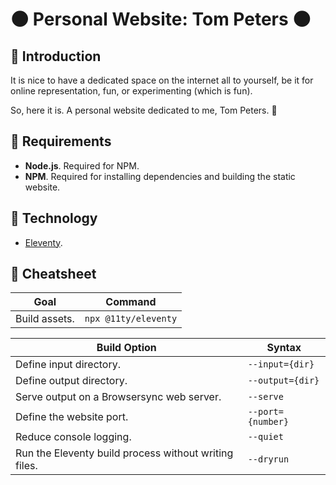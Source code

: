 # 🌑 Personal Website: Tom Peters 🌑

## 🌟 Introduction
It is nice to have a dedicated space on the internet all to yourself, be it for online representation, fun, or experimenting (which is fun).

So, here it is. A personal website dedicated to me, Tom Peters. 🙂

## 📝 Requirements
- **Node.js**. Required for NPM.
- **NPM**. Required for installing dependencies and building the static website.

## 🤖 Technology
- [Eleventy](https://www.11ty.dev/).

## 🥷 Cheatsheet
| Goal            | Command              |
|-----------------|----------------------|
| Build assets.   | `npx @11ty/eleventy` |

| Build Option                                          | Syntax            |
|-------------------------------------------------------|-------------------|
| Define input directory.                               | `--input={dir}`   |
| Define output directory.                              | `--output={dir}`  |
| Serve output on a Browsersync web server.             | `--serve`         |
| Define the website port.                              | `--port={number}` |
| Reduce console logging.                               | `--quiet`         |
| Run the Eleventy build process without writing files. | `--dryrun`        |
